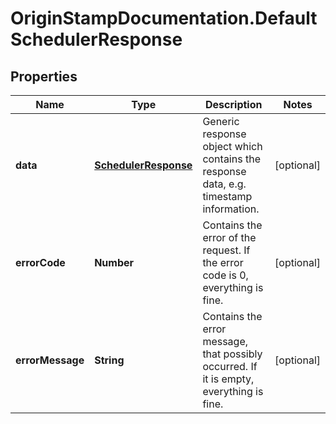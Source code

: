 # OriginStampDocumentation.DefaultSchedulerResponse

## Properties
Name | Type | Description | Notes
------------ | ------------- | ------------- | -------------
**data** | [**SchedulerResponse**](SchedulerResponse.md) | Generic response object which contains the response data, e.g. timestamp information. | [optional] 
**errorCode** | **Number** | Contains the error of the request. If the error code is 0, everything is fine. | [optional] 
**errorMessage** | **String** | Contains the error message, that possibly occurred. If it is empty, everything is fine. | [optional] 


